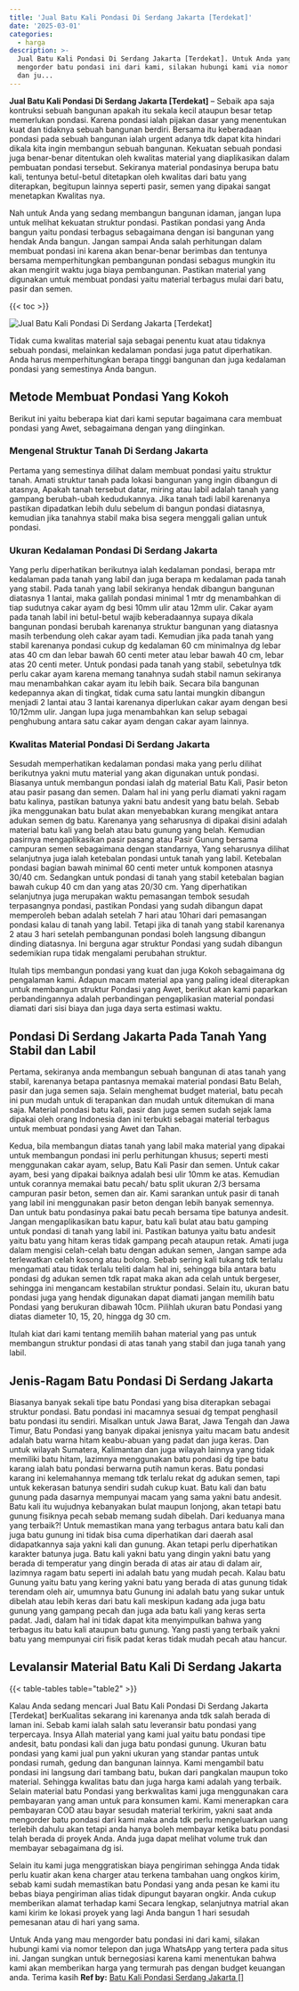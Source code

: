 ```yaml
---
title: 'Jual Batu Kali Pondasi Di Serdang Jakarta [Terdekat]'
date: '2025-03-01'
categories:
  - harga
description: >-
  Jual Batu Kali Pondasi Di Serdang Jakarta [Terdekat]. Untuk Anda yang mau
  mengorder batu pondasi ini dari kami, silakan hubungi kami via nomor telepon
  dan ju...
---
```


**Jual Batu Kali Pondasi Di Serdang Jakarta \[Terdekat\]** – Sebaik apa saja kontruksi sebuah bangunan apakah itu sekala kecil ataupun besar tetap memerlukan pondasi. Karena pondasi ialah pijakan dasar yang menentukan kuat dan tidaknya sebuah bangunan berdiri. Bersama itu keberadaan pondasi pada sebuah bangunan ialah urgent adanya tdk dapat kita hindari dikala kita ingin membangun sebuah bangunan. Kekuatan sebuah pondasi juga benar-benar ditentukan oleh kwalitas material yang diaplikasikan dalam pembuatan pondasi tersebut. Sekiranya material pondasinya berupa batu kali, tentunya betul-betul ditetapkan oleh kwalitas dari batu yang diterapkan, begitupun lainnya seperti pasir, semen yang dipakai sangat menetapkan Kwalitas nya.

Nah untuk Anda yang sedang membangun bangunan idaman, jangan lupa untuk melihat kekuatan struktur pondasi. Pastikan pondasi yang Anda bangun yaitu pondasi terbagus sebagaimana dengan isi bangunan yang hendak Anda bangun. Jangan sampai Anda salah perhitungan dalam membuat pondasi ini karena akan benar-benar berimbas dan tentunya bersama memperhitungkan pembangunan pondasi sebagus mungkin itu akan mengirit waktu juga biaya pembangunan. Pastikan material yang digunakan untuk membuat pondasi yaitu material terbagus mulai dari batu, pasir dan semen.

{{< toc >}}

![Jual Batu Kali Pondasi Di Serdang Jakarta [Terdekat]](/images/jual-batu-kali-23.png)

Tidak cuma kwalitas material saja sebagai penentu kuat atau tidaknya sebuah pondasi, melainkan kedalaman pondasi juga patut diperhatikan. Anda harus memperhitungkan berapa tinggi bangunan dan juga kedalaman pondasi yang semestinya Anda bangun.

## Metode Membuat Pondasi Yang Kokoh

Berikut ini yaitu beberapa kiat dari kami seputar bagaimana cara membuat pondasi yang Awet, sebagaimana dengan yang diinginkan.

### Mengenal Struktur Tanah Di Serdang Jakarta

Pertama yang semestinya dilihat dalam membuat pondasi yaitu struktur tanah. Amati struktur tanah pada lokasi bangunan yang ingin dibangun di atasnya, Apakah tanah tersebut datar, miring atau labil adalah tanah yang gampang berubah-ubah kedudukannya. Jika tanah tadi labil karenanya pastikan dipadatkan lebih dulu sebelum di bangun pondasi diatasnya, kemudian jika tanahnya stabil maka bisa segera menggali galian untuk pondasi.

### Ukuran Kedalaman Pondasi Di Serdang Jakarta

Yang perlu diperhatikan berikutnya ialah kedalaman pondasi, berapa mtr kedalaman pada tanah yang labil dan juga berapa m kedalaman pada tanah yang stabil. Pada tanah yang labil sekiranya hendak dibangun bangunan diatasnya 1 lantai, maka galilah pondasi minimal 1 mtr dg menambahkan di tiap sudutnya cakar ayam dg besi 10mm ulir atau 12mm ulir. Cakar ayam pada tanah labil ini betul-betul wajib keberadaannya supaya dikala bangunan pondasi berubah karenanya struktur bangunan yang diatasnya masih terbendung oleh cakar ayam tadi. Kemudian jika pada tanah yang stabil karenanya pondasi cukup dg kedalaman 60 cm minimalnya dg lebar atas 40 cm dan lebar bawah 60 centi meter atau lebar bawah 40 cm, lebar atas 20 centi meter. Untuk pondasi pada tanah yang stabil, sebetulnya tdk perlu cakar ayam karena memang tanahnya sudah stabil namun sekiranya mau menambahkan cakar ayam itu lebih baik. Secara bila bangunan kedepannya akan di tingkat, tidak cuma satu lantai mungkin dibangun menjadi 2 lantai atau 3 lantai karenanya diperlukan cakar ayam dengan besi 10/12mm ulir. Jangan lupa juga menambahkan kan selup sebagai penghubung antara satu cakar ayam dengan cakar ayam lainnya.

### Kwalitas Material Pondasi Di Serdang Jakarta

Sesudah memperhatikan kedalaman pondasi maka yang perlu dilihat berikutnya yakni mutu material yang akan digunakan untuk pondasi. Biasanya untuk membangun pondasi ialah dg material Batu Kali, Pasir beton atau pasir pasang dan semen. Dalam hal ini yang perlu diamati yakni ragam batu kalinya, pastikan batunya yakni batu andesit yang batu belah. Sebab jika menggunakan batu bulat akan menyebabkan kurang mengikat antara adukan semen dg batu. Karenanya yang seharusnya di dipakai disini adalah material batu kali yang belah atau batu gunung yang belah. Kemudian pasirnya mengaplikasikan pasir pasang atau Pasir Gunung bersama campuran semen sebagaimana dengan standarnya, Yang seharusnya dilihat selanjutnya juga ialah ketebalan pondasi untuk tanah yang labil. Ketebalan pondasi bagian bawah minimal 60 centi meter untuk komponen atasnya 30/40 cm. Sedangkan untuk pondasi di tanah yang stabil ketebalan bagian bawah cukup 40 cm dan yang atas 20/30 cm. Yang diperhatikan selanjutnya juga merupakan waktu pemasangan tembok sesudah terpasangnya pondasi, pastikan Pondasi yang sudah dibangun dapat memperoleh beban adalah setelah 7 hari atau 10hari dari pemasangan pondasi kalau di tanah yang labil. Tetapi jika di tanah yang stabil karenanya 2 atau 3 hari setelah pembangunan pondasi boleh langsung dibangun dinding diatasnya. Ini berguna agar struktur Pondasi yang sudah dibangun sedemikian rupa tidak mengalami perubahan struktur.

Itulah tips membangun pondasi yang kuat dan juga Kokoh sebagaimana dg pengalaman kami. Adapun macam material apa yang paling ideal diterapkan untuk membangun struktur Pondasi yang Awet, berikut akan kami paparkan perbandingannya adalah perbandingan pengaplikasian material pondasi diamati dari sisi biaya dan juga daya serta estimasi waktu.

## Pondasi Di Serdang Jakarta Pada Tanah Yang Stabil dan Labil

Pertama, sekiranya anda membangun sebuah bangunan di atas tanah yang stabil, karenanya betapa pantasnya memakai material pondasi Batu Belah, pasir dan juga semen saja. Selain menghemat budget material, batu pecah ini pun mudah untuk di terapankan dan mudah untuk ditemukan di mana saja. Material pondasi batu kali, pasir dan juga semen sudah sejak lama dipakai oleh orang Indonesia dan ini terbukti sebagai material terbagus untuk membuat pondasi yang Awet dan Tahan.

Kedua, bila membangun diatas tanah yang labil maka material yang dipakai untuk membangun pondasi ini perlu perhitungan khusus; seperti mesti menggunakan cakar ayam, selup, Batu Kali Pasir dan semen. Untuk cakar ayam, besi yang dipakai baiknya adalah besi ulir 10mm ke atas. Kemudian untuk corannya memakai batu pecah/ batu split ukuran 2/3 bersama campuran pasir beton, semen dan air. Kami sarankan untuk pasir di tanah yang labil ini menggunakan pasir beton dengan lebih banyak semennya. Dan untuk batu pondasinya pakai batu pecah bersama tipe batunya andesit. Jangan mengaplikasikan batu kapur, batu kali bulat atau batu gamping untuk pondasi di tanah yang labil ini. Pastikan batunya yaitu batu andesit yaitu batu yang hitam keras tidak gampang pecah ataupun retak. Amati juga dalam mengisi celah-celah batu dengan adukan semen, Jangan sampe ada terlewatkan celah kosong atau bolong. Sebab sering kali tukang tdk terlalu mengamati atau tidak terlalu teliti dalam hal ini, sehingga bila antara batu pondasi dg adukan semen tdk rapat maka akan ada celah untuk bergeser, sehingga ini mengancam kestabilan struktur pondasi. Selain itu, ukuran batu pondasi juga yang hendak digunakan dapat diamati jangan memilih batu Pondasi yang berukuran dibawah 10cm. Pilihlah ukuran batu Pondasi yang diatas diameter 10, 15, 20, hingga dg 30 cm.

Itulah kiat dari kami tentang memilih bahan material yang pas untuk membangun struktur pondasi di atas tanah yang stabil dan juga tanah yang labil.

## Jenis-Ragam Batu Pondasi Di Serdang Jakarta

Biasanya banyak sekali tipe batu Pondasi yang bisa diterapkan sebagai struktur pondasi. Batu pondasi ini macamnya sesuai dg tempat penghasil batu pondasi itu sendiri. Misalkan untuk Jawa Barat, Jawa Tengah dan Jawa Timur, Batu Pondasi yang banyak dipakai jenisnya yaitu macam batu andesit adalah batu warna hitam keabu-abuan yang padat dan juga keras. Dan untuk wilayah Sumatera, Kalimantan dan juga wilayah lainnya yang tidak memiliki batu hitam, lazimnya menggunakan batu pondasi dg tipe batu karang ialah batu pondasi berwarna putih namun keras. Batu pondasi karang ini kelemahannya memang tdk terlalu rekat dg adukan semen, tapi untuk kekerasan batunya sendiri sudah cukup kuat. Batu kali dan batu gunung pada dasarnya mempunyai macam yang sama yakni batu andesit. Batu kali itu wujudnya kebanyakan bulat maupun lonjong, akan tetapi batu gunung fisiknya pecah sebab memang sudah dibelah. Dari keduanya mana yang terbaik?! Untuk memastikan mana yang terbagus antara batu kali dan juga batu gunung ini tidak bisa cuma diperhatikan dari daerah asal didapatkannya saja yakni kali dan gunung. Akan tetapi perlu diperhatikan karakter batunya juga. Batu kali yakni batu yang dingin yakni batu yang berada di temperatur yang dingin berada di atas air atau di dalam air, lazimnya ragam batu seperti ini adalah batu yang mudah pecah. Kalau batu Gunung yaitu batu yang kering yakni batu yang berada di atas gunung tidak terendam oleh air, umumnya batu Gunung ini adalah batu yang sukar untuk dibelah atau lebih keras dari batu kali meskipun kadang ada juga batu gunung yang gampang pecah dan juga ada batu kali yang keras serta padat. Jadi, dalam hal ini tidak dapat kita menyimpulkan bahwa yang terbagus itu batu kali ataupun batu gunung. Yang pasti yang terbaik yakni batu yang mempunyai ciri fisik padat keras tidak mudah pecah atau hancur.

## Levalansir Material Batu Kali Di Serdang Jakarta

{{< table-tables table="table2" >}}

Kalau Anda sedang mencari Jual Batu Kali Pondasi Di Serdang Jakarta \[Terdekat\] berKualitas sekarang ini karenanya anda tdk salah berada di laman ini. Sebab kami ialah salah satu leveransir batu pondasi yang terpercaya. Insya Allah material yang kami jual yaitu batu pondasi tipe andesit, batu pondasi kali dan juga batu pondasi gunung. Ukuran batu pondasi yang kami jual pun yakni ukuran yang standar pantas untuk pondasi rumah, gedung dan bangunan lainnya. Kami mengambil batu pondasi ini langsung dari tambang batu, bukan dari pangkalan maupun toko material. Sehingga kwalitas batu dan juga harga kami adalah yang terbaik. Selain material batu Pondasi yang berkwalitas kami juga menggunakan cara pembayaran yang aman untuk para konsumen kami. Kami menerapkan cara pembayaran COD atau bayar sesudah material terkirim, yakni saat anda mengorder batu pondasi dari kami maka anda tdk perlu mengeluarkan uang terlebih dahulu akan tetapi anda hanya boleh membayar ketika batu pondasi telah berada di proyek Anda. Anda juga dapat melihat volume truk dan membayar sebagaimana dg isi.

Selain itu kami juga menggratiskan biaya pengiriman sehingga Anda tidak perlu kuatir akan kena charger atau terkena tambahan uang ongkos kirim, sebab kami sudah memastikan batu Pondasi yang anda pesan ke kami itu bebas biaya pengiriman alias tidak dipungut bayaran ongkir. Anda cukup memberikan alamat terhadap kami Secara lengkap, selanjutnya matrial akan kami kirim ke lokasi proyek yang lagi Anda bangun 1 hari sesudah pemesanan atau di hari yang sama.

Untuk Anda yang mau mengorder batu pondasi ini dari kami, silakan hubungi kami via nomor telepon dan juga WhatsApp yang tertera pada situs ini. Jangan sungkan untuk bernegosiasi karena kami menentukan bahwa kami akan memberikan harga yang termurah pas dengan budget keuangan anda. Terima kasih
**Ref by:** [Batu Kali Pondasi Serdang Jakarta []](https://id.wikipedia.org/wiki/Batu)
